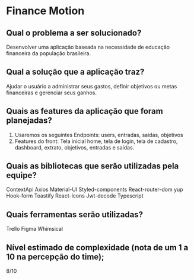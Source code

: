 # Finance Motion

## Qual o problema a ser solucionado?

Desenvolver uma aplicação baseada na necessidade de educação financeira da população brasileira.

## Qual a solução que a aplicação traz?

Ajudar o usuário a administrar seus gastos, definir objetivos ou metas financeiras e gerenciar seus ganhos. 

## Quais as features da aplicação que foram planejadas?

1. Usaremos os seguintes Endpoints: users, entradas, saidas, objetivos
2. Features do front:  Tela inicial home, tela de login, tela de cadastro, dashboard, extrato, objetivos, entradas e saídas.

## Quais as bibliotecas que serão utilizadas pela equipe?

ContextApi
Axios
Material-UI
Styled-components
React-router-dom
yup
Hook-form
Toastify
React-Icons
Jwt-decode
Typescript

## Quais ferramentas serão utilizadas?

Trello 
Figma
Whimsical

## Nível estimado de complexidade (nota de um 1 a 10 na percepção do time); 

8/10
